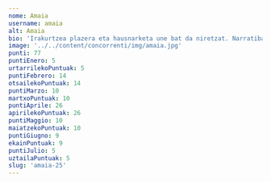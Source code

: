 ```yaml
---
nome: Amaia
username: amaia
alt: Amaia
bio: 'Irakurtzea plazera eta hausnarketa une bat da niretzat. Narratiba, feminismoa eta historia bezalako gaietan sakontzea gustatzen zait, istorio bakoitzean pertsonaien emozioak eta ikasgaiak arakatuz. Liburuek errealitate berrietara garamatzate, eta hitzen bidez konektatzen naiz. Beti prest nago ikasteko eta kontakizun bakoitzetik ikasgai baliotsuak ateratzeko.'
image: '../../content/concorrenti/img/amaia.jpg'
punti: 77
puntiEnero: 5
urtarrilekoPuntuak: 5
puntiFebrero: 14
otsailekoPuntuak: 14
puntiMarzo: 10
martxoPuntuak: 10
puntiAprile: 26
apirilekoPuntuak: 26
puntiMaggio: 10
maiatzekoPuntuak: 10
puntiGiugno: 9
ekainPuntuak: 9
puntiJulio: 5
uztailaPuntuak: 5
slug: 'amaia-25'
---
```


